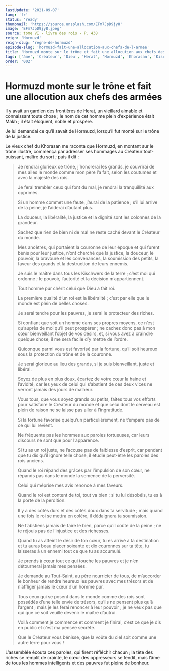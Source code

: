 ```yaml
---
lastUpdate: '2021-09-07'
lang: 'fr'
status: 'ready'
thumbnail: 'https://source.unsplash.com/EFm7JpD9jy8'
image: 'EFm7JpD9jy8.jpeg'
source: tome VI - livre des rois - P. 438
reign: 'Hormuzd'
reign-slug: 'regne-de-hormuzd'
episode-slug: 'hormuzd-fait-une-allocution-aux-chefs-de-l-armee'
title: 'Hormuzd monte sur le trône et fait une allocution aux chefs des armées | Le Livre des Rois | Shâhnâmeh'
tags: ['âme', 'Créateur', 'Dieu', 'Herat', 'Hormuzd', 'Khorasan', 'Kischwers', 'Makh', 'Tout-Saint']
order: '002'
---
```


<!-- LTeX: language=fr -->

# Hormuzd monte sur le trône et fait une allocution aux chefs des armées

Il y avait un gardien des frontières de Herat, un vieillard aimable et connaissant toute chose ; le nom de cet homme plein d’expérience était Makh ; il était éloquent, noble et prospère.

Je lui demandai ce qu’il savait de Hormuzd, lorsqu’il fut monté sur le trône de la justice.

Le vieux chef du Khorasan me raconta que Hormuzd, en montant sur le trône illustre, commença par adresser ses hommages au Créateur tout-puissant, maître du sort ; puis il dit :

> Je rendrai glorieux ce trône, j’honorerai les grands, je couvrirai de mes ailes le monde comme mon père l’a fait, selon les coutumes et avec la majesté des rois.
>
> Je ferai trembler ceux qui font du mal, je rendrai la tranquillité aux opprimés.
>
> Si un homme commet une faute, j’aurai de la patience ; s’il lui arrive de la peine, je l’aiderai d’autant plus.
>
> La douceur, la libéralité, la justice et la dignité sont les colonnes de la grandeur.
>
> Sachez que rien de bien ni de mal ne reste caché devant le Créateur du monde.
>
> Mes ancêtres, qui portaient la couronne de leur époque et qui furent bénis pour leur justice, n’ont cherché que la justice, la douceur, le pouvoir, la bravoure et les convenances, la soumission des petits, la faveur des grands et la destruction de leurs ennemis.
>
> Je suis le maître dans tous les Kischwers de la terre ; c’est moi qui ordonne ; le pouvoir, l’autorité et la décision m’appartiennent.
>
> Tout homme pur chérit celui que Dieu a fait roi.
>
> La première qualité d’un roi est la libéralité ; c’est par elle que le monde est plein de belles choses.
>
> Je serai tendre pour les pauvres, je serai le protecteur des riches.
>
> Si confiant que soit un homme dans ses propres moyens, ce n’est qu’auprès de moi qu’il peut prospérer ; ne cachez donc pas à mon cœur bienveillant l’objet de vos désirs, et, si vous avez à craindre quelque chose, il me sera facile d’y mettre de l’ordre.
>
> Quiconque parmi vous est favorisé par la fortune, qu’il soit heureux sous la protection du trône et de la couronne.
>
> Je serai glorieux au lieu des grands, si je suis bienveillant, juste et libéral.
>
> Soyez de plus en plus doux, écartez de votre cœur la haine et l’avidité, car les yeux de celui qui s’abstient de ces deux vices ne verront jamais des jours de malheur.
>
> Vous tous, que vous soyez grands ou petits, faites tous vos efforts pour satisfaire le Créateur du monde et que celui dont le cerveau est plein de raison ne se laisse pas aller à l’ingratitude.
>
> Si la fortune favorise quelqu’un particulièrement, ne t’empare pas de ce qui lui revient.
>
> Ne fréquente pas les hommes aux paroles tortueuses, car leurs discours ne sont que pour l’apparence.
>
> Si tu as un roi juste, ne l’accuse pas de faiblesse d’esprit, car pendant que tu dis qu’il ignore telle chose, il étudie peut-être les paroles des rois anciens.
>
> Quand le roi répand des grâces par l’impulsion de son cœur, ne répands pas dans le monde la semence de la perversité.
>
> Celui qui méprise mes avis renonce à mes faveurs.
>
> Quand le roi est content de toi, tout va bien ; si tu lui désobéis, tu es à la porte de la perdition.
>
> Il y a des côtés durs et des côtés doux dans ta servitude ; mais quand une fois le roi se mettra en colère, il dédaignera ta soumission.
>
> Ne t’abstiens jamais de faire le bien, parce qu’il coûte de la peine ; ne te réjouis pas de l’injustice et des richesses.
>
> Quand tu as atteint le désir de ton cœur, tu es arrivé à ta destination et tu auras beau placer soixante et dix couronnes sur ta tête, tu laisseras à un ennemi tout ce que tu as accumulé.
>
> Je prends à cœur tout ce qui touche les pauvres et je n’en détournerai jamais mes pensées.
>
> Je demande au Tout-Saint, au père nourricier de tous, de m’accorder le bonheur de rendre heureux les pauvres avec mes trésors et de n’affliger jamais le cœur d’un homme pur.
>
> Tous ceux qui se posent dans le monde comme des rois sont possédés d’une telle envie de trésors, qu’ils ne pensent plus qu’à l’argent ; mais je les ferai renoncer à leur pouvoir ; je ne veux pas que qui que ce soit veuille devenir le maître d’autrui.
>
> Voilà comment je commence et comment je finirai, c’est ce que je dis en public et c’est ma pensée secrète.
>
> Que le Créateur vous bénisse, que la voûte du ciel soit comme une autre terre pour vous !

L’assemblée écouta ces paroles, qui firent réfléchir chacun ; la tête des riches se remplit de crainte, le cœur des oppresseurs se fendit, mais l’âme de tous les hommes intelligents et des pauvres fut pleine de bonheur.
